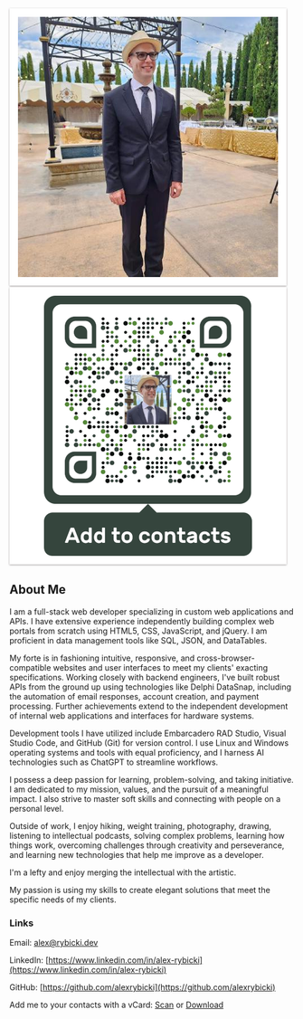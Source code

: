 
<div class="scene scene--card">
  <div class="card">
    <div class="card__face card__face--front">
      <img
          src="assets/me.jpg"
          alt="Click me"
          title="Click me"
          style="padding: 15px 15px 15px;  
                 background-color: white;
                 box-shadow: 0 1px 3px rgba(34, 25, 25, 0.4); 
                   -moz-box-shadow: 0 1px 2px rgba(34,25,25,0.4); 
                   -webkit-box-shadow: 0 1px 3px rgba(34, 25, 25, 0.4);
            ">
    </div>
    <div class="card__face card__face--back">
      <img
        src="assets/Static-vCard460.png"
        alt="Scan to add to contacts"
        title="Scan to add to contacts"
        style="padding: 15px 15px 15px;
               background-color: white;
               box-shadow: 0 1px 3px rgba(34, 25, 25, 0.4);
                 -moz-box-shadow: 0 1px 2px rgba(34,25,25,0.4);
                 -webkit-box-shadow: 0 1px 3px rgba(34, 25, 25, 0.4);
          ">
    </div>
  </div>
</div>

## About Me

I am a full-stack web developer specializing in custom web applications and APIs. I have extensive experience independently building complex web portals from scratch using HTML5, CSS, JavaScript, and jQuery. I am proficient in data management tools like SQL, JSON, and DataTables.

My forte is in fashioning intuitive, responsive, and cross-browser-compatible websites and user interfaces to meet my clients' exacting specifications. Working closely with backend engineers, I've built robust APIs from the ground up using technologies like Delphi DataSnap, including the automation of email responses, account creation, and payment processing. Further achievements extend to the independent development of internal web applications and interfaces for hardware systems. 

Development tools I have utilized include Embarcadero RAD Studio, Visual Studio Code, and GitHub (Git) for version control. I use Linux and Windows operating systems and tools with equal proficiency, and I harness AI technologies such as ChatGPT to streamline workflows.

I possess a deep passion for learning, problem-solving, and taking initiative. I am dedicated to my mission, values, and the pursuit of a meaningful impact. I also strive to master soft skills and connecting with people on a personal level.

Outside of work, I enjoy hiking, weight training, photography, drawing, listening to intellectual podcasts, solving complex problems, learning how things work, overcoming challenges through creativity and perseverance, and learning new technologies that help me improve as a developer. 

I'm a lefty and enjoy merging the intellectual with the artistic.

My passion is using my skills to create elegant solutions that meet the specific needs of my clients.

### Links

Email: [alex@rybicki.dev](mailto:alex@rybicki.dev)

LinkedIn: [https://www.linkedin.com/in/alex-rybicki](https://www.linkedin.com/in/alex-rybicki)

GitHub: [https://github.com/alexrybicki](https://github.com/alexrybicki)

Add me to your contacts with a vCard: [Scan](assets/alex-vcard.png) or [Download](assets/alex-vcard.vcf)
